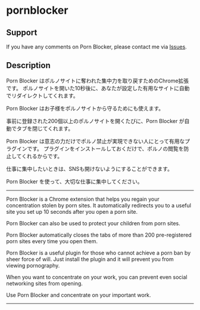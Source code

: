 # pornblocker

## Support 

If you have any comments on Porn Blocker, please contact me via [Issues](https://github.com/fj-sh/pornblocker/issues).

## Description

Porn Blocker はポルノサイトに奪われた集中力を取り戻すためのChrome拡張です。
ポルノサイトを開いた10秒後に、あなたが設定した有用なサイトに自動でリダイレクトしてくれます。

Porn Blocker はお子様をポルノサイトから守るためにも使えます。

事前に登録された200個以上のポルノサイトを開くたびに、Porn Blocker が自動でタブを閉じてくれます。

Porn Blocker は意志の力だけでポルノ禁止が実現できない人にとって有用なプラグインです。
プラグインをインストールしておくだけで、ポルノの閲覧を防止してくれるからです。

仕事に集中したいときは、SNSも開けないようにすることができます。

Porn Blocker を使って、大切な仕事に集中してください。

---

Porn Blocker is a Chrome extension that helps you regain your concentration stolen by porn sites.
It automatically redirects you to a useful site you set up 10 seconds after you open a porn site.

Porn Blocker can also be used to protect your children from porn sites.

Porn Blocker automatically closes the tabs of more than 200 pre-registered porn sites every time you open them.

Porn Blocker is a useful plugin for those who cannot achieve a porn ban by sheer force of will.
Just install the plugin and it will prevent you from viewing pornography.

When you want to concentrate on your work, you can prevent even social networking sites from opening.

Use Porn Blocker and concentrate on your important work.

---
